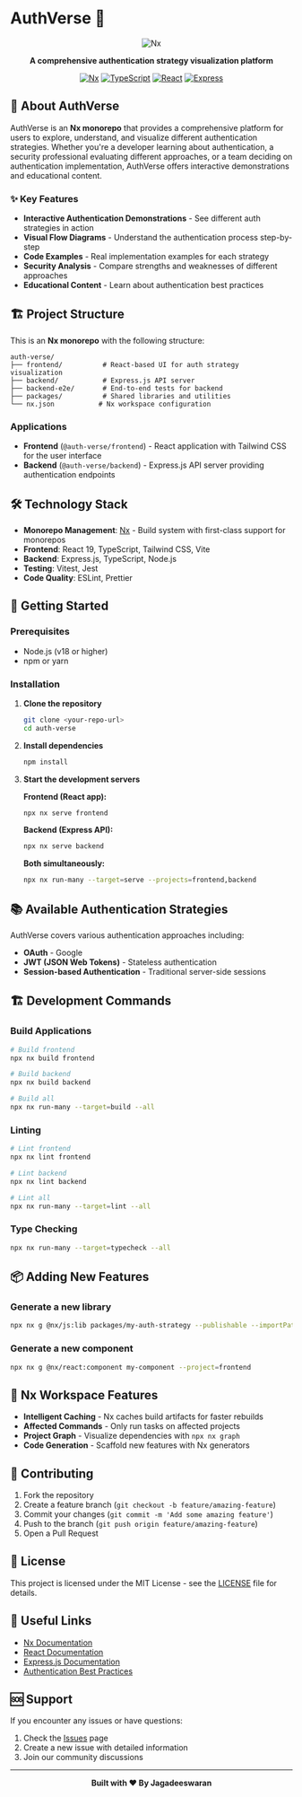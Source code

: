 # AuthVerse 🔐

<div align="center">

![Nx](https://raw.githubusercontent.com/nrwl/nx/master/images/nx-logo.png)

**A comprehensive authentication strategy visualization platform**

[![Nx](https://img.shields.io/badge/Nx-21.3.11-blue)](https://nx.dev)
[![TypeScript](https://img.shields.io/badge/TypeScript-5.8.2-blue)](https://www.typescriptlang.org/)
[![React](https://img.shields.io/badge/React-19.0.0-blue)](https://reactjs.org/)
[![Express](https://img.shields.io/badge/Express-4.21.2-green)](https://expressjs.com/)

</div>

## 🚀 About AuthVerse

AuthVerse is an **Nx monorepo** that provides a comprehensive platform for users to explore, understand, and visualize different authentication strategies. Whether you're a developer learning about authentication, a security professional evaluating different approaches, or a team deciding on authentication implementation, AuthVerse offers interactive demonstrations and educational content.

### ✨ Key Features

- **Interactive Authentication Demonstrations** - See different auth strategies in action
- **Visual Flow Diagrams** - Understand the authentication process step-by-step
- **Code Examples** - Real implementation examples for each strategy
- **Security Analysis** - Compare strengths and weaknesses of different approaches
- **Educational Content** - Learn about authentication best practices

## 🏗️ Project Structure

This is an **Nx monorepo** with the following structure:

```
auth-verse/
├── frontend/          # React-based UI for auth strategy visualization
├── backend/           # Express.js API server
├── backend-e2e/       # End-to-end tests for backend
├── packages/          # Shared libraries and utilities
└── nx.json           # Nx workspace configuration
```

### Applications

- **Frontend** (`@auth-verse/frontend`) - React application with Tailwind CSS for the user interface
- **Backend** (`@auth-verse/backend`) - Express.js API server providing authentication endpoints

## 🛠️ Technology Stack

- **Monorepo Management**: [Nx](https://nx.dev) - Build system with first-class support for monorepos
- **Frontend**: React 19, TypeScript, Tailwind CSS, Vite
- **Backend**: Express.js, TypeScript, Node.js
- **Testing**: Vitest, Jest
- **Code Quality**: ESLint, Prettier

## 🚀 Getting Started

### Prerequisites

- Node.js (v18 or higher)
- npm or yarn

### Installation

1. **Clone the repository**

   ```bash
   git clone <your-repo-url>
   cd auth-verse
   ```

2. **Install dependencies**

   ```bash
   npm install
   ```

3. **Start the development servers**

   **Frontend (React app):**

   ```bash
   npx nx serve frontend
   ```

   **Backend (Express API):**

   ```bash
   npx nx serve backend
   ```

   **Both simultaneously:**

   ```bash
   npx nx run-many --target=serve --projects=frontend,backend
   ```

## 📚 Available Authentication Strategies

AuthVerse covers various authentication approaches including:

- **OAuth** - Google
- **JWT (JSON Web Tokens)** - Stateless authentication
- **Session-based Authentication** - Traditional server-side sessions

## 🏗️ Development Commands

### Build Applications

```bash
# Build frontend
npx nx build frontend

# Build backend
npx nx build backend

# Build all
npx nx run-many --target=build --all
```

### Linting

```bash
# Lint frontend
npx nx lint frontend

# Lint backend
npx nx lint backend

# Lint all
npx nx run-many --target=lint --all
```

### Type Checking

```bash
npx nx run-many --target=typecheck --all
```

## 📦 Adding New Features

### Generate a new library

```bash
npx nx g @nx/js:lib packages/my-auth-strategy --publishable --importPath=@auth-verse/my-auth-strategy
```

### Generate a new component

```bash
npx nx g @nx/react:component my-component --project=frontend
```

## 🔧 Nx Workspace Features

- **Intelligent Caching** - Nx caches build artifacts for faster rebuilds
- **Affected Commands** - Only run tasks on affected projects
- **Project Graph** - Visualize dependencies with `npx nx graph`
- **Code Generation** - Scaffold new features with Nx generators

## 🤝 Contributing

1. Fork the repository
2. Create a feature branch (`git checkout -b feature/amazing-feature`)
3. Commit your changes (`git commit -m 'Add some amazing feature'`)
4. Push to the branch (`git push origin feature/amazing-feature`)
5. Open a Pull Request

## 📄 License

This project is licensed under the MIT License - see the [LICENSE](LICENSE) file for details.

## 🔗 Useful Links

- [Nx Documentation](https://nx.dev)
- [React Documentation](https://reactjs.org/docs)
- [Express.js Documentation](https://expressjs.com/)
- [Authentication Best Practices](https://owasp.org/www-project-authentication-cheat-sheet/)

## 🆘 Support

If you encounter any issues or have questions:

1. Check the [Issues](https://github.com/your-username/auth-verse/issues) page
2. Create a new issue with detailed information
3. Join our community discussions

---

<div align="center">

**Built with ❤️ By Jagadeeswaran**

</div>
